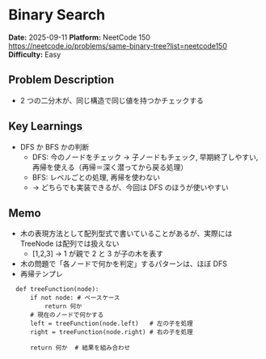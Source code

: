 # Binary Search

**Date:** 2025-09-11
**Platform:** NeetCode 150 https://neetcode.io/problems/same-binary-tree?list=neetcode150
**Difficulty:** Easy

## Problem Description

- 2 つの二分木が、同じ構造で同じ値を持つかチェックする

## Key Learnings

- DFS か BFS かの判断
  - DFS: 今のノードをチェック → 子ノードもチェック, 早期終了しやすい, 再帰を使える（再帰＝深く潜ってから戻る処理）
  - BFS: レベルごとの処理, 再帰を使わない
  - -> どちらでも実装できるが、今回は DFS のほうが使いやすい

## Memo

- 木の表現方法として配列型式で書いていることがあるが、実際には TreeNode は配列では扱えない
  - [1,2,3] -> 1 が親で 2 と 3 が子の木を表す
- 木の問題で「各ノードで何かを判定」するパターンは、ほぼ DFS
- 再帰テンプレ

```
  def treeFunction(node):
      if not node: # ベースケース
          return 何か
      # 現在のノードで何かする
      left = treeFunction(node.left)   # 左の子を処理
      right = treeFunction(node.right) # 右の子を処理

      return 何か  # 結果を組み合わせ
```
